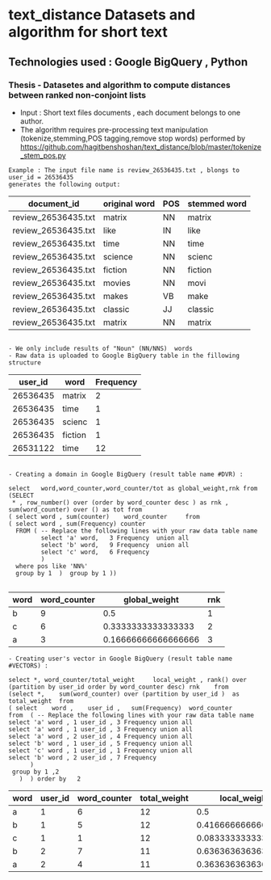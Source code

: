 # text_distance Datasets and algorithm for short text

## Technologies used :  Google BigQuery , Python
                     
### Thesis - Datasetes and algorithm to compute distances between ranked non-conjoint lists 
* Input : Short text files documents , each document belongs to one author. 
* The algorithm requires pre-processing text manipulation (tokenize,stemming,POS tagging,remove stop words) performed by https://github.com/hagitbenshoshan/text_distance/blob/master/tokenize_stem_pos.py
```
Example : The input file name is review_26536435.txt , blongs to user_id = 26536435 
generates the following output: 
```
document_id | original word | POS | stemmed word 
------------|---------------|-----|---------------    
review_26536435.txt|matrix|NN|matrix
review_26536435.txt|like|IN|like
review_26536435.txt|time|NN|time
review_26536435.txt|science|NN|scienc
review_26536435.txt|fiction|NN|fiction
review_26536435.txt|movies|NN|movi
review_26536435.txt|makes|VB|make
review_26536435.txt|classic|JJ|classic
review_26536435.txt|matrix|NN|matrix
```

- We only include results of "Noun" (NN/NNS)  words
- Raw data is uploaded to Google BigQuery table in the fillowing structure 

```
user_id | word | Frequency
--------|------|----------
26536435|matrix|2
26536435|time|1
26536435|scienc|1
26536435|fiction|1
26531122|time|12
```

- Creating a domain in Google BigQuery (result table name #DVR) : 

select   word,word_counter,word_counter/tot as global_weight,rnk from 
(SELECT 
 * , row_number() over (order by word_counter desc ) as rnk , sum(word_counter) over () as tot from 
( select word , sum(counter) 	word_counter	 from
( select word , sum(Frequency) counter
  FROM ( -- Replace the following lines with your raw data table name 
         select 'a' word,   3 Frequency  union all 
         select 'b' word,   9 Frequency  union all 
         select 'c' word,   6 Frequency             
         ) 
  where pos like 'NN%' 
  group by 1  )  group by 1 )) 
  
  ``` 
  word|word_counter|global_weight|rnk
  ----|------------|-------------|----
b|9|0.5|1	 
c|6|0.3333333333333333|2	 
a|3|0.16666666666666666|3

```
- Creating user's vector in Google BigQuery (result table name #VECTORS) : 

select *, word_counter/total_weight 	local_weight , rank() over (partition by user_id order by word_counter desc) rnk 	from 
(select *,    sum(word_counter) over (partition by user_id )  as total_weight  from 
( select    word ,    user_id ,   sum(Frequency)  word_counter  
from  ( -- Replace the following lines with your raw data table name 
select 'a' word , 1 user_id , 3 Frequency union all 
select 'a' word , 1 user_id , 3 Frequency union all 
select 'a' word , 2 user_id , 4 Frequency union all 
select 'b' word , 1 user_id , 5 Frequency union all 
select 'c' word , 1 user_id , 1 Frequency union all 
select 'b' word , 2 user_id , 7 Frequency  
      ) 
 group by 1 ,2
   )  ) order by   2
 ```
word|	user_id|	word_counter|	total_weight|	local_weight|	rnk	
----|--------|--------------|-------------|-------------|-----
a|	1|	6|	12|	0.5|	1	 
b|	1|	5|	12|	0.4166666666666667|	2	 
c|	1|	1|	12|	0.08333333333333333|	3	 
b|	2|	7|	11|	0.6363636363636364|	1	 
a|	2|	4|	11|	0.36363636363636365|	2
  ``` 
 
  

 
